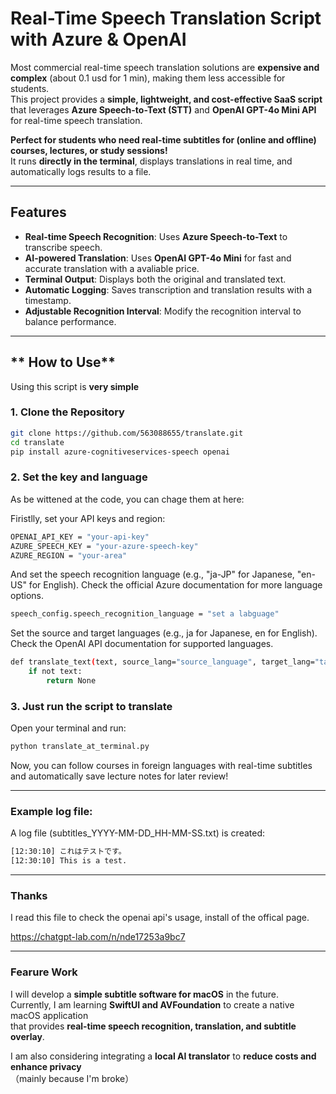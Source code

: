 # **Real-Time Speech Translation Script with Azure & OpenAI**  

Most commercial real-time speech translation solutions are **expensive and complex** (about 0.1 usd for 1 min), making them less accessible for students.  
This project provides a **simple, lightweight, and cost-effective SaaS script**  
that leverages **Azure Speech-to-Text (STT)** and **OpenAI GPT-4o Mini API** for real-time speech translation.  

**Perfect for students who need real-time subtitles for (online and offline) courses, lectures, or study sessions!**  
It runs **directly in the terminal**, displays translations in real time, and automatically logs results to a file.

---

## Features
- **Real-time Speech Recognition**: Uses **Azure Speech-to-Text** to transcribe speech.
- **AI-powered Translation**: Uses **OpenAI GPT-4o Mini** for fast and accurate translation with a avaliable price.
- **Terminal Output**: Displays both the original and translated text.
- **Automatic Logging**: Saves transcription and translation results with a timestamp.
- **Adjustable Recognition Interval**: Modify the recognition interval to balance performance.

---
## ** How to Use**
Using this script is **very simple**

### 1. Clone the Repository
```bash
git clone https://github.com/563088655/translate.git
cd translate
pip install azure-cognitiveservices-speech openai
```

### 2. Set the key and language

As be wittened at the code, you can chage them at here:

Firistlly, set your API keys and region:

```bash
OPENAI_API_KEY = "your-api-key"
AZURE_SPEECH_KEY = "your-azure-speech-key"
AZURE_REGION = "your-area"
```

And set the speech recognition language (e.g., "ja-JP" for Japanese, "en-US" for English).
Check the official Azure documentation for more language options.

```bash
speech_config.speech_recognition_language = "set a labguage"
```

Set the source and target languages (e.g., ja for Japanese, en for English).
Check the OpenAI API documentation for supported languages.

```bash
def translate_text(text, source_lang="source_language", target_lang="target_lanhguage"):
    if not text:
        return None
```

### 3. Just run the script to translate

Open your terminal and run:
```bash
python translate_at_terminal.py
```

Now, you can follow courses in foreign languages with real-time subtitles
and automatically save lecture notes for later review!

---
### Example log file:
A log file (subtitles_YYYY-MM-DD_HH-MM-SS.txt) is created:
```bash
[12:30:10] これはテストです。
[12:30:10] This is a test.
```

---
### Thanks
I read this file to check the openai api's usage, install of the offical page.

https://chatgpt-lab.com/n/nde17253a9bc7

---
### Fearure Work

I will develop a **simple subtitle software for macOS** in the future.  
Currently, I am learning **SwiftUI and AVFoundation** to create a native macOS application  
that provides **real-time speech recognition, translation, and subtitle overlay**.

I am also considering integrating a **local AI translator** to **reduce costs and enhance privacy**  
（mainly because I'm broke）
